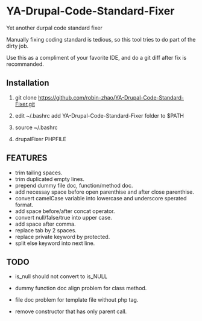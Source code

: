 YA-Drupal-Code-Standard-Fixer
=============================

Yet another durpal code standard fixer

  Manually fixing coding standard is tedious, so this tool tries to do part
of the dirty job. 

  Use this as a compliment of your favorite IDE, and do a git diff after fix
is recommanded. 


## Installation

1) git clone https://github.com/robin-zhao/YA-Drupal-Code-Standard-Fixer.git

2) edit ~/.bashrc add YA-Drupal-Code-Standard-Fixer folder to $PATH

3) source ~/.bashrc

4) drupalFixer PHPFILE


## FEATURES

 - trim tailing spaces.
 - trim duplicated empty lines.
 - prepend dummy file doc, function/method doc.
 - add necessay space before open parenthise and after close parenthise.
 - convert camelCase variable into lowercase and underscore sperated format.
 - add space before/after concat operator.
 - convert null/false/true into upper case.
 - add space after comma.
 - replace tab by 2 spaces.
 - replace private keyword by protected.
 - split else keyword into next line.

## TODO

   - is_null should not convert to is_NULL
   - dummy function doc align problem for class method.
   - file doc problem for template file without php tag.

   - remove constructor that has only parent call.
